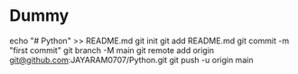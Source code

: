 # Dummy
echo "# Python" >> README.md
git init
git add README.md
git commit -m "first commit"
git branch -M main
git remote add origin git@github.com:JAYARAM0707/Python.git
git push -u origin main
